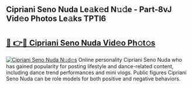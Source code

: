 ## Cipriani Seno Nuda Le𝚊k𝚎d N𝚞𝚍e - Part-8vJ Vid𝚎o Photos Le𝚊ks TPTl6

# <h2><a href="http://fbeqm00.evod.top/?m=Cipriani+Seno+Nuda">🔗 👉🔴 Cipriani Seno Nuda Vid𝚎o Ph𝚘t𝚘s</a></h2>

[![Cipriani Seno Nuda N𝚞d𝚎s](https://i.imgur.com/8V9OHl7.gif)](http://fbeqm00.evod.top/?m=Cipriani+Seno+Nuda)
Online personality Cipriani Seno Nuda who has gained popularity for posting lifestyle and dance-related content, including dance trend performances and mini vlogs. Public figures Cipriani Seno Nuda can be role models for both positive and negative behaviors. 
